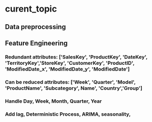 # curent_topic
## Data preprocessing
## Feature Engineering
### Redundant attributes: ['SalesKey', 'ProductKey', 'DateKey', 'TerritoryKey','StoreKey', 'CustomerKey', 'ProductID', 'ModifiedDate_x', 'ModifiedDate_y', 'ModifiedDate']
### Can be reduced attributes: ['Week', 'Quarter', 'Model', 'ProductName', 'Subcategory', Name', 'Country','Group']
### Handle Day, Week, Month, Quarter, Year
### Add lag, Deterministic Process, ARIMA, seasonality, 